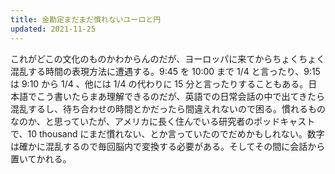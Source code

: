 ```yaml
---
title: 金勘定まだまだ慣れないユーロと円
updated: 2021-11-25
---
```


これがどこの文化のものかわからんのだが、ヨーロッパに来てからちょくちょく混乱する時間の表現方法に遭遇する。9:45 を 10:00 まで 1/4 と言ったり、9:15 は 9:10 から 1/4 、他には 1/4 の代わりに 15 分と言ったりすることもある。日本語でこう書いたらまあ理解できるのだが、英語での日常会話の中で出てきたら混乱するし、待ち合わせの時間とかだったら間違えれないので困る。慣れるものなのか、と思っていたが、アメリカに長く住んでいる研究者のポッドキャストで、10 thousand にまだ慣れない、とか言っていたのでだめかもしれない。数字は確かに混乱するので毎回脳内で変換する必要がある。そしてその間に会話から置いてかれる。
